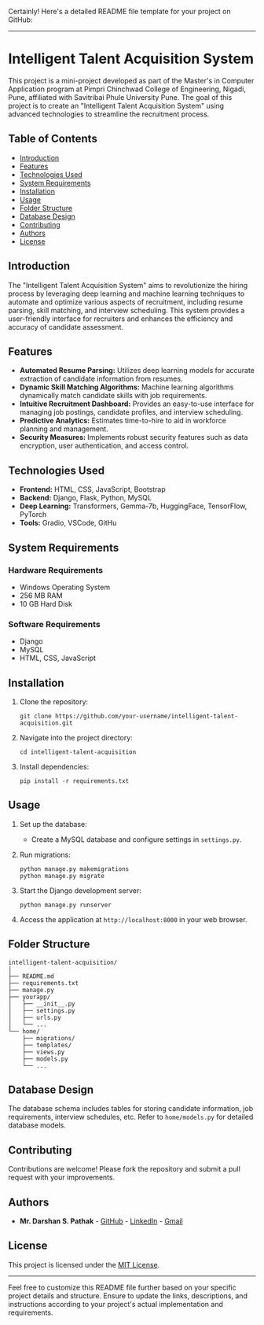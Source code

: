 Certainly! Here's a detailed README file template for your project on GitHub:

---

# Intelligent Talent Acquisition System

This project is a mini-project developed as part of the Master's in Computer Application program at Pimpri Chinchwad College of Engineering, Nigadi, Pune, affiliated with Savitribai Phule University Pune. The goal of this project is to create an "Intelligent Talent Acquisition System" using advanced technologies to streamline the recruitment process.

## Table of Contents

- [Introduction](#introduction)
- [Features](#features)
- [Technologies Used](#technologies-used)
- [System Requirements](#system-requirements)
- [Installation](#installation)
- [Usage](#usage)
- [Folder Structure](#folder-structure)
- [Database Design](#database-design)
- [Contributing](#contributing)
- [Authors](#authors)
- [License](#license)

## Introduction

The "Intelligent Talent Acquisition System" aims to revolutionize the hiring process by leveraging deep learning and machine learning techniques to automate and optimize various aspects of recruitment, including resume parsing, skill matching, and interview scheduling. This system provides a user-friendly interface for recruiters and enhances the efficiency and accuracy of candidate assessment.

## Features

- **Automated Resume Parsing:** Utilizes deep learning models for accurate extraction of candidate information from resumes.
- **Dynamic Skill Matching Algorithms:** Machine learning algorithms dynamically match candidate skills with job requirements.
- **Intuitive Recruitment Dashboard:** Provides an easy-to-use interface for managing job postings, candidate profiles, and interview scheduling.
- **Predictive Analytics:** Estimates time-to-hire to aid in workforce planning and management.
- **Security Measures:** Implements robust security features such as data encryption, user authentication, and access control.

## Technologies Used

- **Frontend:** HTML, CSS, JavaScript, Bootstrap
- **Backend:** Django, Flask, Python, MySQL
- **Deep Learning:** Transformers, Gemma-7b, HuggingFace, TensorFlow, PyTorch
- **Tools:** Gradio, VSCode, GitHu

## System Requirements

### Hardware Requirements

- Windows Operating System
- 256 MB RAM
- 10 GB Hard Disk

### Software Requirements

- Django
- MySQL
- HTML, CSS, JavaScript

## Installation

1. Clone the repository:
   ```
   git clone https://github.com/your-username/intelligent-talent-acquisition.git
   ```

2. Navigate into the project directory:
   ```
   cd intelligent-talent-acquisition
   ```

3. Install dependencies:
   ```
   pip install -r requirements.txt
   ```

## Usage

1. Set up the database:
   - Create a MySQL database and configure settings in `settings.py`.

2. Run migrations:
   ```
   python manage.py makemigrations
   python manage.py migrate
   ```

3. Start the Django development server:
   ```
   python manage.py runserver
   ```

4. Access the application at `http://localhost:8000` in your web browser.

## Folder Structure

```
intelligent-talent-acquisition/
│
├── README.md
├── requirements.txt
├── manage.py
├── yourapp/
│   ├── __init__.py
│   ├── settings.py
│   ├── urls.py
│   └── ...
└── home/
    ├── migrations/
    ├── templates/
    ├── views.py
    ├── models.py
    └── ...
```

## Database Design

The database schema includes tables for storing candidate information, job requirements, interview schedules, etc. Refer to `home/models.py` for detailed database models.

## Contributing

Contributions are welcome! Please fork the repository and submit a pull request with your improvements.

## Authors

- **Mr. Darshan S. Pathak** - [GitHub](https://github.com/Pathakdarshan12)
                            - [LinkedIn](https://www.linkedin.com/in/pathakdarshan12/)
                            - [Gmail](mailto:pathakdarshan@gmail.com)


## License

This project is licensed under the [MIT License](https://opensource.org/licenses/MIT).

---

Feel free to customize this README file further based on your specific project details and structure. Ensure to update the links, descriptions, and instructions according to your project's actual implementation and requirements.
